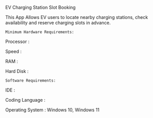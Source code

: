 EV Charging Station Slot Booking 


This App Allows EV users to locate nearby charging stations, check availability and reserve charging slots in advance.


    Minimum Hardware Requirements:

Processor : 

Speed : 

RAM : 

Hard Disk : 

    Software Requirements:

IDE : 

Coding Language :

Operating System : Windows 10, Windows 11
